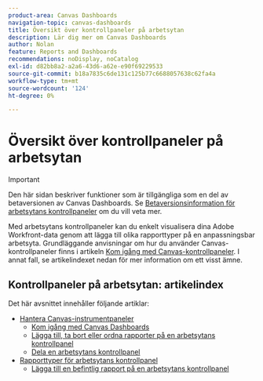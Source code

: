 ```yaml
---
product-area: Canvas Dashboards
navigation-topic: canvas-dashboards
title: Översikt över kontrollpaneler på arbetsytan
description: Lär dig mer om Canvas Dashboards
author: Nolan
feature: Reports and Dashboards
recommendations: noDisplay, noCatalog
exl-id: d82bb8a2-a2a6-43d6-a62e-e90f69229533
source-git-commit: b18a7835c6de131c125b77c6688057638c62fa4a
workflow-type: tm+mt
source-wordcount: '124'
ht-degree: 0%

---
```


# Översikt över kontrollpaneler på arbetsytan

>[!IMPORTANT]
>
>Den här sidan beskriver funktioner som är tillgängliga som en del av betaversionen av Canvas Dashboards. Se [Betaversionsinformation för arbetsytans kontrollpaneler](/help/quicksilver/product-announcements/betas/canvas-dashboards-beta/canvas-dashboards-beta-information.md) om du vill veta mer.

Med arbetsytans kontrollpaneler kan du enkelt visualisera dina Adobe Workfront-data genom att lägga till olika rapporttyper på en anpassningsbar arbetsyta. Grundläggande anvisningar om hur du använder Canvas-kontrollpaneler finns i artikeln [Kom igång med Canvas-kontrollpaneler](/help/quicksilver/reports-and-dashboards/canvas-dashboards/manage-canvas-dashboards/get-started-canvas-dashboards.md). I annat fall, se artikelindexet nedan för mer information om ett visst ämne.

## Kontrollpaneler på arbetsytan: artikelindex

Det här avsnittet innehåller följande artiklar:

* [Hantera Canvas-instrumentpaneler](/help/quicksilver/reports-and-dashboards/canvas-dashboards/manage-canvas-dashboards/manage-canvas-dashboards.md)
   * [Kom igång med Canvas Dashboards](/help/quicksilver/reports-and-dashboards/canvas-dashboards/manage-canvas-dashboards/get-started-canvas-dashboards.md)
   * [Lägga till, ta bort eller ordna rapporter på en arbetsytans kontrollpanel](/help/quicksilver/reports-and-dashboards/canvas-dashboards/manage-canvas-dashboards/add-remove-arrange-reports.md)
   * [Dela en arbetsytans kontrollpanel](/help/quicksilver/reports-and-dashboards/canvas-dashboards/manage-canvas-dashboards/share-canvas-dashboard.md)
* [Rapporttyper för arbetsytans kontrollpanel](/help/quicksilver/reports-and-dashboards/canvas-dashboards/report-types/report-types-overview.md)
   * [Lägga till en befintlig rapport på en arbetsytans kontrollpanel](/help/quicksilver/reports-and-dashboards/canvas-dashboards/report-types/add-existing-report.md)
  <!--* [Build a KPI report in a Canvas Dashboard](/help/quicksilver/reports-and-dashboards/canvas-dashboards/report-types/build-kpi-report.md)
    * [Build a chart report in a Canvas Dashboard](/help/quicksilver/reports-and-dashboards/canvas-dashboards/report-types/build-chart-report.md)
    * [Build a table report in a Canvas Dashboard](/help/quicksilver/reports-and-dashboards/canvas-dashboards/report-types/build-table-report.md)
    * [Add a pending approvals report to a Canvas Dashboard](/help/quicksilver/reports-and-dashboards/canvas-dashboards/report-types/add-pending-approvals-report.md)-->

